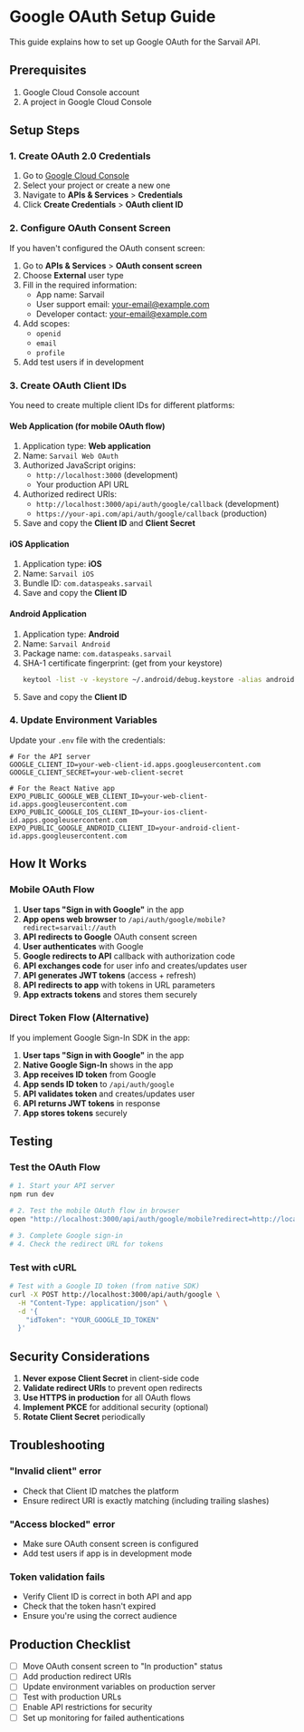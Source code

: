# Google OAuth Setup Guide

This guide explains how to set up Google OAuth for the Sarvail API.

## Prerequisites

1. Google Cloud Console account
2. A project in Google Cloud Console

## Setup Steps

### 1. Create OAuth 2.0 Credentials

1. Go to [Google Cloud Console](https://console.cloud.google.com/)
2. Select your project or create a new one
3. Navigate to **APIs & Services** > **Credentials**
4. Click **Create Credentials** > **OAuth client ID**

### 2. Configure OAuth Consent Screen

If you haven't configured the OAuth consent screen:

1. Go to **APIs & Services** > **OAuth consent screen**
2. Choose **External** user type
3. Fill in the required information:
   - App name: Sarvail
   - User support email: your-email@example.com
   - Developer contact: your-email@example.com
4. Add scopes:
   - `openid`
   - `email`
   - `profile`
5. Add test users if in development

### 3. Create OAuth Client IDs

You need to create multiple client IDs for different platforms:

#### Web Application (for mobile OAuth flow)

1. Application type: **Web application**
2. Name: `Sarvail Web OAuth`
3. Authorized JavaScript origins:
   - `http://localhost:3000` (development)
   - Your production API URL
4. Authorized redirect URIs:
   - `http://localhost:3000/api/auth/google/callback` (development)
   - `https://your-api.com/api/auth/google/callback` (production)
5. Save and copy the **Client ID** and **Client Secret**

#### iOS Application

1. Application type: **iOS**
2. Name: `Sarvail iOS`
3. Bundle ID: `com.dataspeaks.sarvail`
4. Save and copy the **Client ID**

#### Android Application

1. Application type: **Android**
2. Name: `Sarvail Android`
3. Package name: `com.dataspeaks.sarvail`
4. SHA-1 certificate fingerprint: (get from your keystore)
   ```bash
   keytool -list -v -keystore ~/.android/debug.keystore -alias androiddebugkey -storepass android -keypass android
   ```
5. Save and copy the **Client ID**

### 4. Update Environment Variables

Update your `.env` file with the credentials:

```env
# For the API server
GOOGLE_CLIENT_ID=your-web-client-id.apps.googleusercontent.com
GOOGLE_CLIENT_SECRET=your-web-client-secret

# For the React Native app
EXPO_PUBLIC_GOOGLE_WEB_CLIENT_ID=your-web-client-id.apps.googleusercontent.com
EXPO_PUBLIC_GOOGLE_IOS_CLIENT_ID=your-ios-client-id.apps.googleusercontent.com
EXPO_PUBLIC_GOOGLE_ANDROID_CLIENT_ID=your-android-client-id.apps.googleusercontent.com
```

## How It Works

### Mobile OAuth Flow

1. **User taps "Sign in with Google"** in the app
2. **App opens web browser** to `/api/auth/google/mobile?redirect=sarvail://auth`
3. **API redirects to Google** OAuth consent screen
4. **User authenticates** with Google
5. **Google redirects to API** callback with authorization code
6. **API exchanges code** for user info and creates/updates user
7. **API generates JWT tokens** (access + refresh)
8. **API redirects to app** with tokens in URL parameters
9. **App extracts tokens** and stores them securely

### Direct Token Flow (Alternative)

If you implement Google Sign-In SDK in the app:

1. **User taps "Sign in with Google"** in the app
2. **Native Google Sign-In** shows in the app
3. **App receives ID token** from Google
4. **App sends ID token** to `/api/auth/google`
5. **API validates token** and creates/updates user
6. **API returns JWT tokens** in response
7. **App stores tokens** securely

## Testing

### Test the OAuth Flow

```bash
# 1. Start your API server
npm run dev

# 2. Test the mobile OAuth flow in browser
open "http://localhost:3000/api/auth/google/mobile?redirect=http://localhost:3000/test"

# 3. Complete Google sign-in
# 4. Check the redirect URL for tokens
```

### Test with cURL

```bash
# Test with a Google ID token (from native SDK)
curl -X POST http://localhost:3000/api/auth/google \
  -H "Content-Type: application/json" \
  -d '{
    "idToken": "YOUR_GOOGLE_ID_TOKEN"
  }'
```

## Security Considerations

1. **Never expose Client Secret** in client-side code
2. **Validate redirect URIs** to prevent open redirects
3. **Use HTTPS in production** for all OAuth flows
4. **Implement PKCE** for additional security (optional)
5. **Rotate Client Secret** periodically

## Troubleshooting

### "Invalid client" error
- Check that Client ID matches the platform
- Ensure redirect URI is exactly matching (including trailing slashes)

### "Access blocked" error
- Make sure OAuth consent screen is configured
- Add test users if app is in development mode

### Token validation fails
- Verify Client ID is correct in both API and app
- Check that the token hasn't expired
- Ensure you're using the correct audience

## Production Checklist

- [ ] Move OAuth consent screen to "In production" status
- [ ] Add production redirect URIs
- [ ] Update environment variables on production server
- [ ] Test with production URLs
- [ ] Enable API restrictions for security
- [ ] Set up monitoring for failed authentications